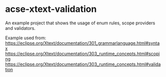 # acse-xtext-validation

An example project that shows the usage of enum rules, scope providers and validators.

Example used from: 
https://eclipse.org/Xtext/documentation/301_grammarlanguage.html#syntax
https://eclipse.org/Xtext/documentation/303_runtime_concepts.html#scoping
https://eclipse.org/Xtext/documentation/303_runtime_concepts.html#validation
